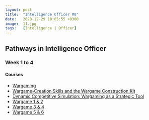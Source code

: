 ```yaml
---
layout: post
title:  "Intelligence Officer M8"
date:   2020-12-29 18:05:55 +0300
image:  11.jpg
tags:   [Intelligence | Officer]
---
```

## Pathways in Intelligence Officer
### Week 1 to 4
#### Courses
* [Wargaming](https://www.rand.org/topics/wargaming.html)
* [Wargame-Creation Skills and the Wargame Construction Kit](https://www.cna.org/cna_files/pdf/D0007042.A3.pdf)
* [Dynamic Competitive Simulation: Wargaming as a Strategic Tool](https://www.strategy-business.com/article/15052?gko=6098f)
* [Wargame 1 & 2](https://preparedex.com/corporate-wargames-lessons-1-2/)
* [Wargame 3 & 4](https://preparedex.com/corporate-wargames-lessons-three-four/)
* [Wargame 5 & 6](https://preparedex.com/corporate-wargames-lesson-five-six/)

[jekyll-docs]: https://jekyllrb.com/docs/home
[jekyll-gh]:   https://github.com/jekyll/jekyll
[jekyll-talk]: https://talk.jekyllrb.com/
